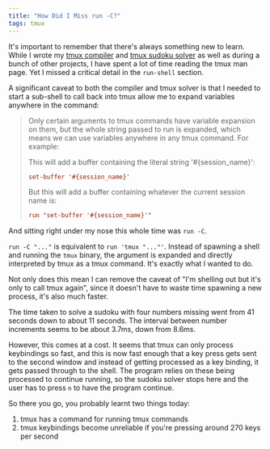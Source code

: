 ```yaml
---
title: "How Did I Miss run -C?"
tags: tmux
---
```


It's important to remember that there's always something new to learn. While I wrote my [tmux compiler](/2024/03/15/making-a-compiler-to-prove-tmux-is-turing-complete/) and [tmux sudoku solver](/2024/12/27/solving-sudoku-with-tmux/) as well as during a bunch of other projects, I have spent a lot of time reading the tmux man page. Yet I missed a critical detail in the `run-shell` section.

A significant caveat to both the compiler and tmux solver is that I needed to start a sub-shell to call back into tmux allow me to expand variables anywhere in the command:

> Only certain arguments to tmux commands have variable expansion on them, but the whole string passed to run is expanded, which means we can use variables anywhere in any tmux command. For example:
>
> This will add a buffer containing the literal string '#{session_name}':
>
> ```conf
> set-buffer '#{session_name}'
> ```
>
> But this will add a buffer containing whatever the current session name is:
> ```conf
> run "set-buffer '#{session_name}'"
> ```

And sitting right under my nose this whole time was `run -C`.

`run -C "..."` is equivalent to `run 'tmux "..."'`. Instead of spawning a shell and running the `tmux` binary, the argument is expanded and directly interpreted by tmux as a tmux command. It's exactly what I wanted to do.

Not only does this mean I can remove the caveat of "I'm shelling out but it's only to call tmux again", since it doesn't have to waste time spawning a new process, it's also much faster.

The time taken to solve a sudoku with four numbers missing went from 41 seconds down to about 11 seconds. The interval between number increments seems to be about 3.7ms, down from 8.6ms.

However, this comes at a cost. It seems that tmux can only process keybindings so fast, and this is now fast enough that a key press gets sent to the second window and instead of getting processed as a key binding, it gets passed through to the shell. The program relies on these being processed to continue running, so the sudoku solver stops here and the user has to press `n` to have the program continue.

So there you go, you probably learnt two things today:

1. tmux has a command for running tmux commands
1. tmux keybindings become unreliable if you're pressing around 270 keys per second
